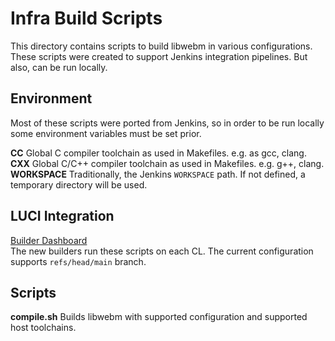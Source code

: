 # Infra Build Scripts

This directory contains scripts to build libwebm in various configurations.
These scripts were created to support Jenkins integration pipelines. But also,
can be run locally.

## Environment

Most of these scripts were ported from Jenkins, so in order to be run locally
some environment variables must be set prior.

**CC** Global C compiler toolchain as used in Makefiles. e.g. as gcc, clang. \
**CXX** Global C/C++ compiler toolchain as used in Makefiles. e.g. g++, clang. \
**WORKSPACE** Traditionally, the Jenkins `WORKSPACE` path. If not defined, a
temporary directory will be used.

## LUCI Integration

[Builder Dashboard](https://ci.chromium/p/open-codecs) \
The new builders run these scripts on each CL. The current configuration
supports `refs/head/main` branch.

## Scripts

**compile.sh** Builds libwebm with supported configuration and supported host
toolchains.
